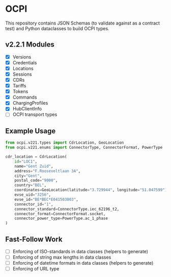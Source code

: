 # OCPI

This repository contains JSON Schemas (to validate against as a contract test) and Python dataclasses to build OCPI types.

## v2.2.1 Modules
- [x] Versions
- [x] Credentials
- [x] Locations
- [x] Sessions
- [x] CDRs
- [x] Tariffs
- [x] Tokens
- [x] Commands
- [x] ChargingProfiles
- [x] HubClientInfo
- [ ] OCPI transport types

## Example Usage
```python
from ocpi.v221.types import CdrLocation, GeoLocation
from ocpi.v221.enums import ConnectorType, ConnectorFormat, PowerType

cdr_location = CdrLocation(
    id="LOC1",
    name="Gent Zuid",
    address="F.Rooseveltlaan 3A",
    city="Gent",
    postal_code="9000",
    country="BEL",
    coordinates=GeoLocation(latitude="3.729944", longitude="51.047599"),
    evse_uid="3256",
    evse_id="BE*BEC*E041503003",
    connector_id="1",
    connector_standard=ConnectorType.iec_62196_t2,
    connector_format=ConnectorFormat.socket,
    connector_power_type=PowerType.ac_1_phase
)
```

## Fast-Follow Work
- [ ] Enforcing of ISO-standards in data classes (helpers to generate)
- [ ] Enforcing of string max lengths in data classes
- [ ] Enforcing of datetime formats in data classes (helpers to generate)
- [ ] Enforcing of URL type